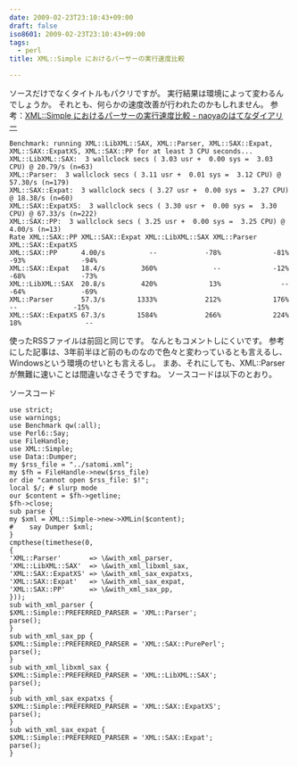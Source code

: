 ```yaml
---
date: 2009-02-23T23:10:43+09:00
draft: false
iso8601: 2009-02-23T23:10:43+09:00
tags:
  - perl
title: XML::Simple におけるパーサーの実行速度比較

---
```


<p>ソースだけでなくタイトルもパクリですが。
実行結果は環境によって変わるんでしょうか。
それとも、何らかの速度改善が行われたのかもしれません。
参考：<a href="http://d.hatena.ne.jp/naoya/20050801/1122884138">XML::Simple におけるパーサーの実行速度比較 - naoyaのはてなダイアリー</a></p>

```text
Benchmark: running XML::LibXML::SAX, XML::Parser, XML::SAX::Expat, XML::SAX::ExpatXS, XML::SAX::PP for at least 3 CPU seconds...
XML::LibXML::SAX:  3 wallclock secs ( 3.03 usr +  0.00 sys =  3.03 CPU) @ 20.79/s (n=63)
XML::Parser:  3 wallclock secs ( 3.11 usr +  0.01 sys =  3.12 CPU) @ 57.30/s (n=179)
XML::SAX::Expat:  3 wallclock secs ( 3.27 usr +  0.00 sys =  3.27 CPU) @ 18.38/s (n=60)
XML::SAX::ExpatXS:  3 wallclock secs ( 3.30 usr +  0.00 sys =  3.30 CPU) @ 67.33/s (n=222)
XML::SAX::PP:  3 wallclock secs ( 3.25 usr +  0.00 sys =  3.25 CPU) @  4.00/s (n=13)
Rate XML::SAX::PP XML::SAX::Expat XML::LibXML::SAX XML::Parser XML::SAX::ExpatXS
XML::SAX::PP      4.00/s           --            -78%             -81%        -93%              -94%
XML::SAX::Expat   18.4/s         360%              --             -12%        -68%              -73%
XML::LibXML::SAX  20.8/s         420%             13%               --        -64%              -69%
XML::Parser       57.3/s        1333%            212%             176%          --              -15%
XML::SAX::ExpatXS 67.3/s        1584%            266%             224%         18%                --
```

<p>使ったRSSファイルは前回と同じです。
なんともコメントしにくいです。
参考にした記事は、3年前半ほど前のものなので色々と変わっているとも言えるし、Windowsという環境のせいとも言えるし。
まあ、それにしても、XML::Parserが無難に速いことは間違いなさそうですね。
ソースコードは以下のとおり。</p>

<p>
ソースコード</p>

```text
use strict;
use warnings;
use Benchmark qw(:all);
use Perl6::Say;
use FileHandle;
use XML::Simple;
use Data::Dumper;
my $rss_file = "../satomi.xml";
my $fh = FileHandle->new($rss_file)
or die "cannot open $rss_file: $!";
local $/; # slurp mode
our $content = $fh->getline;
$fh->close;
sub parse {
my $xml = XML::Simple->new->XMLin($content);
#    say Dumper $xml;
}
cmpthese(timethese(0,
{
'XML::Parser'       => \&with_xml_parser,
'XML::LibXML::SAX'  => \&with_xml_libxml_sax,
'XML::SAX::ExpatXS' => \&with_xml_sax_expatxs,
'XML::SAX::Expat'   => \&with_xml_sax_expat,
'XML::SAX::PP'      => \&with_xml_sax_pp,
}));
sub with_xml_parser {
$XML::Simple::PREFERRED_PARSER = 'XML::Parser';
parse();
}
sub with_xml_sax_pp {
$XML::Simple::PREFERRED_PARSER = 'XML::SAX::PurePerl';
parse();
}
sub with_xml_libxml_sax {
$XML::Simple::PREFERRED_PARSER = 'XML::LibXML::SAX';
parse();
}
sub with_xml_sax_expatxs {
$XML::Simple::PREFERRED_PARSER = 'XML::SAX::ExpatXS';
parse();
}
sub with_xml_sax_expat {
$XML::Simple::PREFERRED_PARSER = 'XML::SAX::Expat';
parse();
}
```
    	